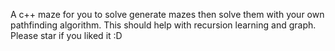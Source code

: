 A c++ maze for you to solve generate mazes then solve them with your own pathfinding algorithm. This should help with recursion learning and graph. Please star if you liked it :D
